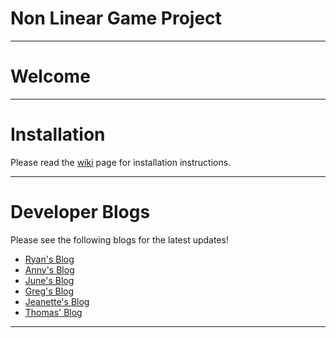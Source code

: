 # Non Linear Game Project
---
# Welcome
---
# Installation

Please read the [wiki](https://github.com/drdgvhbh/non-linear-game-project/wiki/Installation) page for installation instructions.

---
# Developer Blogs

Please see the following blogs for the latest updates!

* [Ryan's Blog](https://drdgvhbh.github.io/non-linear-game-project/)
* [Anny's Blog](https://nonlinearcat.wordpress.com/category/anny/)
* [June's Blog](https://wsdlksd.tumblr.com/)
* [Greg's Blog](https://datt3701group2nonlineargame.blogspot.ca/)
* [Jeanette's Blog](https://fantashii.tumblr.com/)
* [Thomas' Blog](https://nonlinearcat.wordpress.com/category/thomas/)
---
